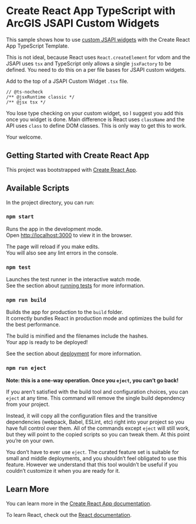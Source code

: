 # Create React App TypeScript with ArcGIS JSAPI Custom Widgets

This sample shows how to use [custom JSAPI widgets](https://developers.arcgis.com/javascript/latest/sample-code/widgets-custom-widget/index.html) with the Create React App TypeScript Template.

This is not ideal, because React uses `React.createElement` for vdom and the JSAPI uses `tsx` and TypeScript only allows a single `jsxFactory` to be defined. You need to do this on a per file bases for JSAPI custom widgets.

Add to the top of a JSAPI Custom Widget `.tsx` file.

```tsx
// @ts-nocheck
/** @jsxRuntime classic */
/** @jsx tsx */
```

You lose type checking on your custom widget, so I suggest you add this once you widget is done. Main difference is React uses `className` and the API uses `class` to define DOM classes. This is only way to get this to work.

Your welcome.

## Getting Started with Create React App

This project was bootstrapped with [Create React App](https://github.com/facebook/create-react-app).

## Available Scripts

In the project directory, you can run:

### `npm start`

Runs the app in the development mode.\
Open [http://localhost:3000](http://localhost:3000) to view it in the browser.

The page will reload if you make edits.\
You will also see any lint errors in the console.

### `npm test`

Launches the test runner in the interactive watch mode.\
See the section about [running tests](https://facebook.github.io/create-react-app/docs/running-tests) for more information.

### `npm run build`

Builds the app for production to the `build` folder.\
It correctly bundles React in production mode and optimizes the build for the best performance.

The build is minified and the filenames include the hashes.\
Your app is ready to be deployed!

See the section about [deployment](https://facebook.github.io/create-react-app/docs/deployment) for more information.

### `npm run eject`

**Note: this is a one-way operation. Once you `eject`, you can’t go back!**

If you aren’t satisfied with the build tool and configuration choices, you can `eject` at any time. This command will remove the single build dependency from your project.

Instead, it will copy all the configuration files and the transitive dependencies (webpack, Babel, ESLint, etc) right into your project so you have full control over them. All of the commands except `eject` will still work, but they will point to the copied scripts so you can tweak them. At this point you’re on your own.

You don’t have to ever use `eject`. The curated feature set is suitable for small and middle deployments, and you shouldn’t feel obligated to use this feature. However we understand that this tool wouldn’t be useful if you couldn’t customize it when you are ready for it.

## Learn More

You can learn more in the [Create React App documentation](https://facebook.github.io/create-react-app/docs/getting-started).

To learn React, check out the [React documentation](https://reactjs.org/).

